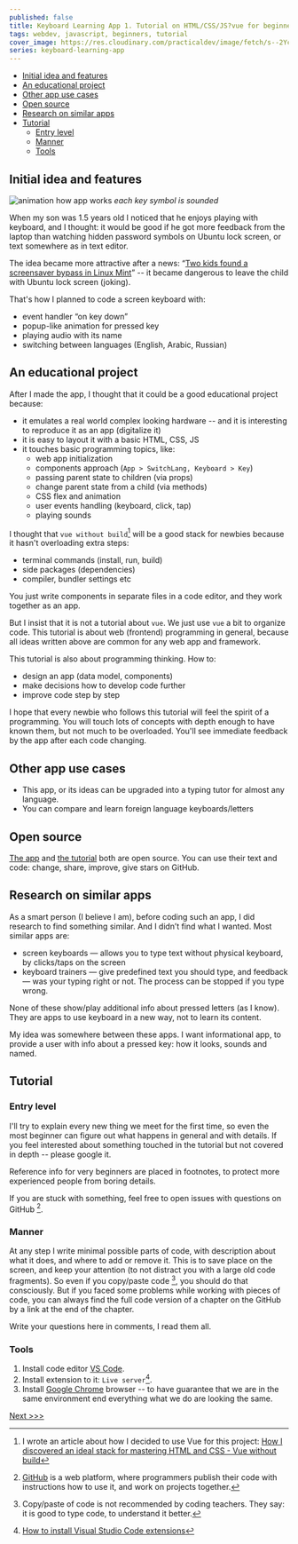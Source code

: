 ```yaml
---
published: false
title: Keyboard Learning App 1. Tutorial on HTML/CSS/JS?vue for beginners.
tags: webdev, javascript, beginners, tutorial
cover_image: https://res.cloudinary.com/practicaldev/image/fetch/s--2Ycgb9E_--/c_imagga_scale,f_auto,fl_progressive,h_420,q_auto,w_1000/https://dev-to-uploads.s3.amazonaws.com/uploads/articles/t7manuew9dwi5jlrf8p5.png
series: keyboard-learning-app
---
```


- [Initial idea and features](#initial-idea-and-features)
- [An educational project](#an-educational-project)
- [Other app use cases](#other-app-use-cases)
- [Open source](#open-source)
- [Research on similar apps](#research-on-similar-apps)
- [Tutorial](#tutorial)
  - [Entry level](#entry-level)
  - [Manner](#manner)
  - [Tools](#tools)

## Initial idea and features

![animation how app works](https://dev-to-uploads.s3.amazonaws.com/uploads/articles/smffdg2ngsla053y1cee.gif)
_each key symbol is sounded_

When my son was 1.5 years old I noticed that he enjoys playing with keyboard, and I thought: it would be good if he got more feedback from the laptop than watching hidden password symbols on Ubuntu lock screen, or text somewhere as in text editor.

The idea became more attractive after a news: “[Two kids found a screensaver bypass in Linux Mint](https://securityaffairs.co/wordpress/113518/hacking/screensaver-bypass-linux-mint.html)” -- it became dangerous to leave the child with Ubuntu lock screen (joking).

That's how I planned to code a screen keyboard with:

- event handler “on key down”
- popup-like animation for pressed key
- playing audio with its name
- switching between languages (English, Arabic, Russian)

## An educational project

After I made the app, I thought that it could be a good educational project because:

- it emulates a real world complex looking hardware -- and it is interesting to reproduce it as an app (digitalize it)
- it is easy to layout it with a basic HTML, CSS, JS
- it touches basic programming topics, like:
  - web app initialization
  - components approach (`App > SwitchLang, Keyboard > Key`)
  - passing parent state to children (via props)
  - change parent state from a child (via methods)
  - CSS flex and animation
  - user events handling (keyboard, click, tap)
  - playing sounds

I thought that `vue without build`[^vuewithoutbuild] will be a good stack for newbies because it hasn't overloading extra steps:

- terminal commands (install, run, build)
- side packages (dependencies)
- compiler, bundler settings etc

You just write components in separate files in a code editor, and they work together as an app.

But I insist that it is not a tutorial about `vue`. We just use `vue` a bit to organize code. This tutorial is about web (frontend) programming in general, because all ideas written above are common for any web app and framework.

This tutorial is also about programming thinking. How to:

- design an app (data model, components)
- make decisions how to develop code further
- improve code step by step

I hope that every newbie who follows this tutorial will feel the spirit of a programming. You will touch lots of concepts with depth enough to have known them, but not much to be overloaded. You'll see immediate feedback by the app after each code changing.

## Other app use cases

- This app, or its ideas can be upgraded into a typing tutor for almost any language.
- You can compare and learn foreign language keyboards/letters

## Open source

[The app](https://github.com/apayrus/keyboard) and [the tutorial](https://github.com/apayrus/keyboard-tutorial) both are open source. You can use their text and code: change, share, improve, give stars on GitHub.

## Research on similar apps

As a smart person (I believe I am), before coding such an app, I did research to find something similar. And I didn’t find what I wanted. Most similar apps are:

- screen keyboards — allows you to type text without physical keyboard, by clicks/taps on the screen
- keyboard trainers — give predefined text you should type, and feedback — was your typing right or not. The process can be stopped if you type wrong.

None of these show/play additional info about pressed letters (as I know). They are apps to use keyboard in a new way, not to learn its content.

My idea was somewhere between these apps. I want informational app, to provide a user with info about a pressed key: how it looks, sounds and named.

## Tutorial

### Entry level

I'll try to explain every new thing we meet for the first time, so even the most beginner can figure out what happens in general and with details. If you feel interested about something touched in the tutorial but not covered in depth -- please google it.

Reference info for very beginners are placed in footnotes, to protect more experienced people from boring details.

If you are stuck with something, feel free to open issues with questions on GitHub [^github].

### Manner

At any step I write minimal possible parts of code, with description about what it does, and where to add or remove it. This is to save place on the screen, and keep your attention (to not distract you with a large old code fragments). So even if you copy/paste code [^copypaste], you should do that consciously. But if you faced some problems while working with pieces of code, you can always find the full code version of a chapter on the GitHub by a link at the end of the chapter.

Write your questions here in comments, I read them all.

### Tools

1. Install code editor [VS Code](https://code.visualstudio.com/).
2. Install extension to it: `Live server`[^vscodeextension].
3. Install [Google Chrome](https://www.google.com/chrome/downloads/) browser -- to have guarantee that we are in the same environment end everything what we do are looking the same.

[Next >>>](./keyboard2.md)

[^github]: [GitHub](https://GitHub.com) is a web platform, where programmers publish their code with instructions how to use it, and work on projects together.
[^copypaste]: Copy/paste of code is not recommended by coding teachers. They say: it is good to type code, to understand it better.
[^opensource]: `Open source` means that: 1) a project has permissive license -- so you can use its content for free, share it, change it etc. 2) It is published on GitHub like platforms, and you can be a part of a community around the project: contribute to it, add improvements, open issues with questions, bug reports etc.
[^vuewithoutbuild]: I wrote an article about how I decided to use Vue for this project: [How I discovered an ideal stack for mastering HTML and CSS - Vue without build](https://dev.to/apayrus/how-i-discovered-an-ideal-stack-for-small-funny-web-projects-vue-without-build-3i46)
[^vscodeextension]: [How to install Visual Studio Code extensions](https://code.visualstudio.com/learn/get-started/extensions)
